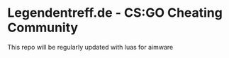 # Legendentreff.de - CS:GO Cheating Community
 
This repo will be regularly updated with luas for aimware
